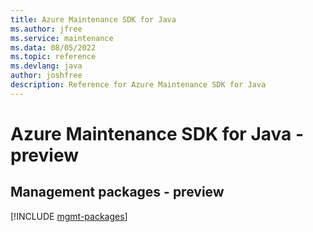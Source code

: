 ```yaml
---
title: Azure Maintenance SDK for Java
ms.author: jfree
ms.service: maintenance
ms.data: 08/05/2022
ms.topic: reference
ms.devlang: java
author: joshfree
description: Reference for Azure Maintenance SDK for Java
---
```

# Azure Maintenance SDK for Java - preview

## Management packages - preview
[!INCLUDE [mgmt-packages](maintenance-mgmt-index.md)]